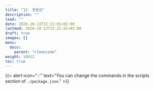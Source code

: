 ```yaml
---
title: "12. 창발성"
description: ""
lead: ""
date: 2020-10-13T15:21:01+02:00
lastmod: 2020-10-13T15:21:01+02:00
draft: true
images: []
menu:
  docs:
    parent: "cleancode"
weight: 10012
toc: true
---
```


{{< alert icon="💡" text="You can change the commands in the scripts section of `./package.json`." >}}
